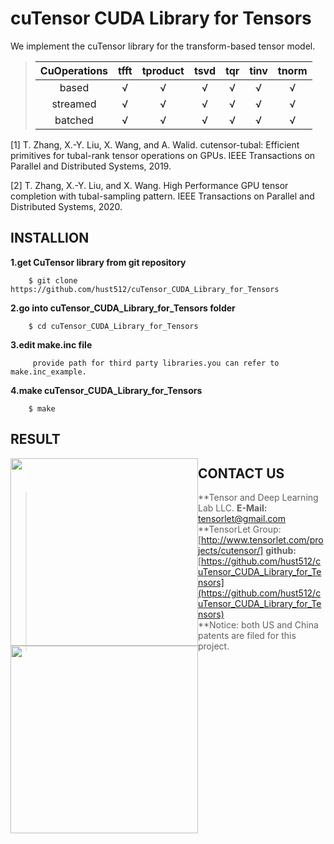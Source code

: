 #                  cuTensor CUDA Library for Tensors

We implement the cuTensor library for the transform-based tensor model.  
>    | CuOperations | tfft | tproduct | tsvd | tqr | tinv | tnorm |
>    | :---: | :---:| :---:| :---: | :---: | :---: | :---: |
>    | based | √ | √ | √ | √ | √ | √ |
>    | streamed | √ | √ | √ | √ |  √ | √ |
>    | batched | √ | √ | √ | √ | √ | √ |

[1] T. Zhang, X.-Y. Liu, X. Wang, and A. Walid. cutensor-tubal: Efficient primitives for tubal-rank tensor operations on GPUs. IEEE Transactions on Parallel and Distributed Systems, 2019.

[2] T. Zhang, X.-Y. Liu, and X. Wang. High Performance GPU tensor completion with tubal-sampling pattern. IEEE Transactions on Parallel and Distributed Systems, 2020.


## INSTALLION

**1.get CuTensor library from git repository**  
```   
    $ git clone https://github.com/hust512/cuTensor_CUDA_Library_for_Tensors
```
**2.go into cuTensor_CUDA_Library_for_Tensors folder**  
```
    $ cd cuTensor_CUDA_Library_for_Tensors
```
**3.edit make.inc file**  
```
     provide path for third party libraries.you can refer to make.inc_example.  
```
**4.make cuTensor_CUDA_Library_for_Tensors**  
```
    $ make
```
## RESULT
<div style="float:left"><img width="300" height="300" src="https://github.com/lihailihai/Tensor_/blob/master/RESULT/tprod13.png"/></div>
<div style="float:left"><img width="300" height="300" src="https://github.com/lihailihai/Tensor_/blob/master/RESULT/tsvd5.png"/></div>

## CONTACT US

> **Tensor and Deep Learning Lab LLC. 
> **E-Mail:** tensorlet@gmail.com   
> **TensorLet Group: [http://www.tensorlet.com/projects/cutensor/] 
> **github:**[https://github.com/hust512/cuTensor_CUDA_Library_for_Tensors](https://github.com/hust512/cuTensor_CUDA_Library_for_Tensors)  
> **Notice: both US and China patents are filed for this project.
